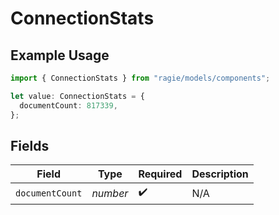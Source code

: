 # ConnectionStats

## Example Usage

```typescript
import { ConnectionStats } from "ragie/models/components";

let value: ConnectionStats = {
  documentCount: 817339,
};
```

## Fields

| Field              | Type               | Required           | Description        |
| ------------------ | ------------------ | ------------------ | ------------------ |
| `documentCount`    | *number*           | :heavy_check_mark: | N/A                |